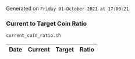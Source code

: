 Generated on `Friday 01-October-2021 at 17:00:21`

### Current to Target Coin Ratio
`current_coin_ratio.sh`

Date|Current|Target|Ratio
---|---|---|---
